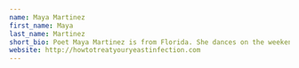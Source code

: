 ```yaml
---
name: Maya Martinez
first_name: Maya
last_name: Martinez
short_bio: Poet Maya Martinez is from Florida. She dances on the weekends.
website: http://howtotreatyouryeastinfection.com
---
```

